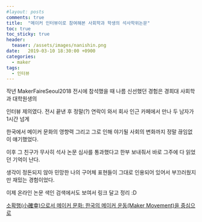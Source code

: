 ```yaml
---
#layout: posts
comments: true
title:  "메이커 인터뷰이로 참여해본 사회학과 학생의 석사학위논문"
toc: true
toc_sticky: true
header:
  teaser: /assets/images/nanishin.png
date:   2019-03-10 18:30:00 +0900
categories:
  - maker
tags:
  - 인터뷰
---
```

작년 MakerFaireSeoul2018 전시에 참석했을 때 나름 신선했던 경험은 경희대 사회학과 대학원생의

인터뷰 제의였다. 전시 끝낸 후 정말(?) 연락이 와서 회사 인근 카페에서 만나 두 남자가 1시간 넘게

한국에서 메이커 문화의 영향력 그리고 그로 인해 야기될 사회의 변화까지 정말 끊임없이 얘기했었다.

이후 그 친구가 무사히 석사 논문 심사를 통과했다고 한부 보내줘서 바로 그주에 다 읽었던 기억이 난다.

생각이 정돈되지 않아 민망한 나의 구어체 표현들이 그대로 인용되어 있어서 부끄러웠지만 재밌는 경험이었다.

이제 온라인 논문 색인 검색에서도 보여서 링크 달고 정리 :D

[소확행(小確幸)으로서 메이커 문화: 한국의 메이커 운동(Maker Movement)을 중심으로](http://www.riss.kr/search/detail/DetailView.do?p_mat_type=be54d9b8bc7cdb09&control_no=980347a0997e926bffe0bdc3ef48d419)
